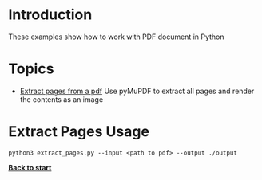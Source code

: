# Introduction

These examples show how to work with PDF document in Python

# Topics
 - [Extract pages from a pdf](/pdf/extract_pages.py) Use pyMuPDF to extract all pages and render the contents as an image

# Extract Pages Usage

`python3 extract_pages.py --input <path to pdf> --output ./output`

**[Back to start](https://github.com/ccozad/python-playground)**